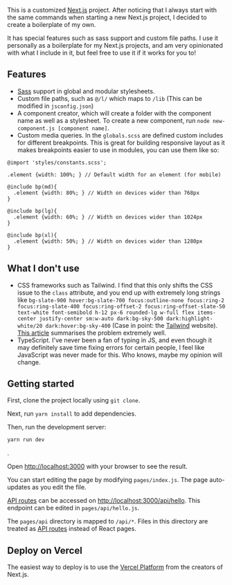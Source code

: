This is a customized [Next.js](https://nextjs.org/) project. After noticing that I always start with the same commands when starting a new Next.js project, I decided to create a boilerplate of my own.

It has special features such as sass support and custom file paths. I use it personally as a boilerplate for my Next.js projects, and am very opinionated with what I include in it, but feel free to use it if it works for you to!

## Features
- [Sass](https://sass-lang.com/) support in global and modular stylesheets.
- Custom file paths, such as `@/l/` which maps to `/lib` (This can be modified in `jsconfig.json`)
- A component creator, which will create a folder with the component name as well as a stylesheet. To create a new component, run `node new-component.js [component name]`.
- Custom media queries. In the `globals.scss` are defined custom includes for different breakpoints. This is great for building responsive layout as it makes breakpoints easier to use in modules, you can use them like so:
```
@import 'styles/constants.scss';

.element {width: 100%; } // Default width for an element (for mobile)

@include bp(md){
  .element {width: 80%; } // Width on devices wider than 768px
}

@include bp(lg){
  .element {width: 60%; } // Width on devices wider than 1024px
}

@include bp(xl){
  .element {width: 50%; } // Width on devices wider than 1280px
}

```

## What I don't use
- CSS frameworks such as Tailwind. I find that this only shifts the CSS issue to the `class` attribute, and you end up with extremely long strings like `bg-slate-900 hover:bg-slate-700 focus:outline-none focus:ring-2 focus:ring-slate-400 focus:ring-offset-2 focus:ring-offset-slate-50 text-white font-semibold h-12 px-6 rounded-lg w-full flex items-center justify-center sm:w-auto dark:bg-sky-500 dark:highlight-white/20 dark:hover:bg-sky-400` (Case in point: the [Tailwind](https://tailwindcss.com/) website). [This article](https://www.smashingmagazine.com/2022/05/you-dont-need-ui-framework/) summarises the problem extremely well.
- TypeScript. I've never been a fan of typing in JS, and even though it may definitely save time fixing errors for certain people, I feel like JavaScript was never made for this. Who knows, maybe my opinion will change.

## Getting started

First, clone the project locally using `git clone`.

Next, run `yarn install` to add dependencies.

Then, run the development server:

```bash
yarn run dev
```
.

Open [http://localhost:3000](http://localhost:3000) with your browser to see the result.

You can start editing the page by modifying `pages/index.js`. The page auto-updates as you edit the file.

[API routes](https://nextjs.org/docs/api-routes/introduction) can be accessed on [http://localhost:3000/api/hello](http://localhost:3000/api/hello). This endpoint can be edited in `pages/api/hello.js`.

The `pages/api` directory is mapped to `/api/*`. Files in this directory are treated as [API routes](https://nextjs.org/docs/api-routes/introduction) instead of React pages.

## Deploy on Vercel

The easiest way to deploy is to use the [Vercel Platform](https://vercel.com/new) from the creators of Next.js.
